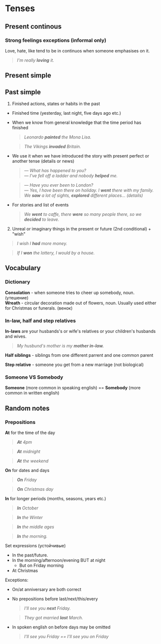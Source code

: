 # Tenses
## Present continous
### Strong feelings exceptions (informal only)
Love, hate, like tend to be in continuos when someone emphasises on it. 
  > *I'm really **loving** it.*


## Present simple


## Past simple
1. Finished actions, states or habits in the past
  - Finished time (yesterday, last night, five days ago etc.)  
  - When we know from general knowledge that the time period has finished
    > *Leonardo **painted** the Mona Lisa.*
    
    > *The Vikings **invaded** Britain.*
    
  - We use it when we have introduced the story with present perfect or another tense (details or news)
    > *— What has happened to you?*  
    > *— I've fell off a ladder and nobody **helped** me.*
   
    > *— Have you ever been to London?*  
    > *— Yes, I have been there on holiday. I **went** there with my family.* 
    > *We **saw** a lot of sights, **explored** different places... (details)*
    
  - For stories and list of events
    > *We **went** to caffe, there **were** so many people there, so we **decided** to leave.*

2. Unreal or imaginary things in the present or future (2nd conditional) + "wish"  
  > *I wish I **had** more money.*

  > *If I **won** the lottery, I would by a house.*


## Vocabulary 
### Dictionary
**Consolation** - when someone tries to cheer up somebody, noun. (утешение)  
**Wreath** - circular decoration made out of flowers, noun. Usually used either for
Christmas or funerals. (венок)

### In-law, half and step relatives
**In-laws** are your husbands's or wife's relatives or your children's husbands and wives.
  > *My husbund's mother is my **mother in-law.***

**Half siblings** - siblings from one different parrent and one common parent

**Step relative** - someone you get from a new marriage (not biological)

### Someone VS Somebody
**Someone** (more common in speaking english) == **Somebody** (more common in written english)

## Random notes
### Prepositions
**At** for the time of the day
  > ***At** 4pm*

  > ***At** midnight*

  > ***At** the weekend*

**On** for dates and days
  > ***On** Friday*

  > ***On** Christmas day*

**In** for longer periods (months, seasons, years etc.)
  > ***In** October*

  > ***In** the Winter*

  > ***In** the middle ages*

  > ***In** the morning.*
 
Set expressions (устойчивые)
- In the past/future.
- In the morning/afternoon/evening BUT at night
    - But on Friday morning
- At Christmas

Exceptions:
  - On/at anniversary are both correct
  - No prepositions before last/next/this/every
    > *I'll see you **next** Friday.*
    
    > *They got married **last** March.*

  - In spoken english on before days may be omitted
    > *I'll see you Friday == I'll see you on Friday*



